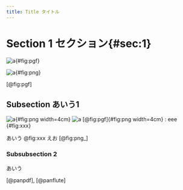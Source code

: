 ```yaml
---
title: Title タイトル
---
```


# Section 1 セクション{#sec:1}

![a](pgf.ipynb){#fig:pgf}

![a](png.ipynb){#fig:png}

[@fig:pgf]

## Subsection あいう1

![a](png.ipynb){#fig:png width=4cm}
![a [@fig:pgf]](png.ipynb){#fig:png width=4cm}
: eee {#fig:xxx}

あいう @fig:xxx
えお [@fig:png_]

### Subsubsection 2

あいう

[@panpdf], [@panflute]
